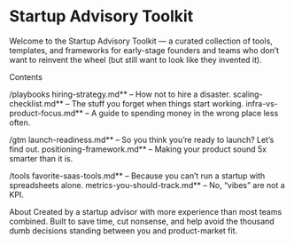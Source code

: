 # Startup Advisory Toolkit

Welcome to the Startup Advisory Toolkit — a curated collection of tools, templates, and frameworks for early-stage founders and teams who don’t want to reinvent the wheel (but still want to look like they invented it).

Contents

/playbooks
hiring-strategy.md** – How not to hire a disaster.
scaling-checklist.md** – The stuff you forget when things start working.
infra-vs-product-focus.md** – A guide to spending money in the wrong place less often.

/gtm
launch-readiness.md** – So you think you’re ready to launch? Let’s find out.
positioning-framework.md** – Making your product sound 5x smarter than it is.

/tools
favorite-saas-tools.md** – Because you can’t run a startup with spreadsheets alone.
metrics-you-should-track.md** – No, “vibes” are not a KPI.

About
Created by a startup advisor with more experience than most teams combined. Built to save time, cut nonsense, and help avoid the thousand dumb decisions standing between you and product-market fit.

